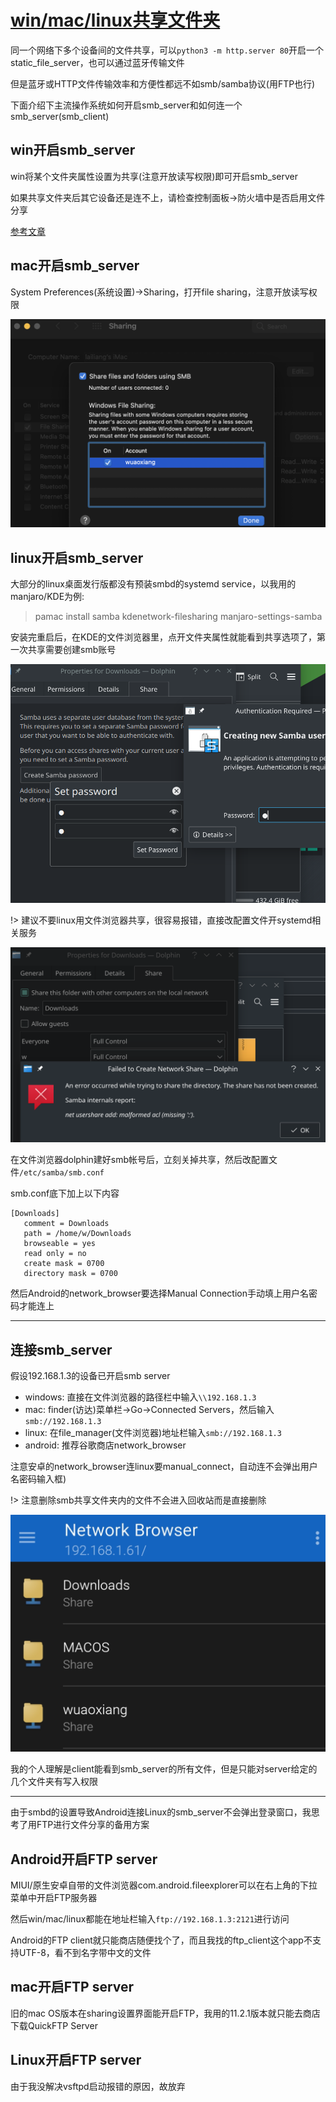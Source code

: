 # [win/mac/linux共享文件夹](/2020/04/win_mac_linux_share_files.md)

同一个网络下多个设备间的文件共享，可以`python3 -m http.server 80`开启一个static_file_server，也可以通过蓝牙传输文件

但是蓝牙或HTTP文件传输效率和方便性都远不如smb/samba协议(用FTP也行)

下面介绍下主流操作系统如何开启smb_server和如何连一个smb_server(smb_client)

## win开启smb_server

win将某个文件夹属性设置为共享(注意开放读写权限)即可开启smb_server

如果共享文件夹后其它设备还是连不上，请检查控制面板->防火墙中是否启用文件分享

[参考文章](https://www.online-tech-tips.com/mac-os-x/connect-to-shared-folder-on-windows-10-from-mac-os-x/)

## mac开启smb_server

System Preferences(系统设置)->Sharing，打开file sharing，注意开放读写权限

![](mac_smb_enable_windows_file_sharing.png)

## linux开启smb_server

大部分的linux桌面发行版都没有预装smbd的systemd service，以我用的manjaro/KDE为例:

> pamac install samba kdenetwork-filesharing manjaro-settings-samba

安装完重启后，在KDE的文件浏览器里，点开文件夹属性就能看到共享选项了，第一次共享需要创建smb账号

![](linux_create_smb_user.png)

!> 建议不要linux用文件浏览器共享，很容易报错，直接改配置文件开systemd相关服务

![](dolphin_file_sharing_smb_error.png)

在文件浏览器dolphin建好smb帐号后，立刻关掉共享，然后改配置文件`/etc/samba/smb.conf`

smb.conf底下加上以下内容

```
[Downloads]
   comment = Downloads
   path = /home/w/Downloads
   browseable = yes
   read only = no
   create mask = 0700
   directory mask = 0700
```

然后Android的network_browser要选择Manual Connection手动填上用户名密码才能连上

---

## 连接smb_server

假设192.168.1.3的设备已开启smb server

- windows: 直接在文件浏览器的路径栏中输入`\\192.168.1.3`
- mac: finder(访达)菜单栏->Go->Connected Servers，然后输入`smb://192.168.1.3`
- linux: 在file_manager(文件浏览器)地址栏输入`smb://192.168.1.3`
- android: 推荐谷歌商店network_browser
  
注意安卓的network_browser连linux要manual_connect，自动连不会弹出用户名密码输入框)

!> 注意删除smb共享文件夹内的文件不会进入回收站而是直接删除

![](android_network_browser_smb_client.png)

我的个人理解是client能看到smb_server的所有文件，但是只能对server给定的几个文件夹有写入权限

---

由于smbd的设置导致Android连接Linux的smb_server不会弹出登录窗口，我思考了用FTP进行文件分享的备用方案

## Android开启FTP server

MIUI/原生安卓自带的文件浏览器com.android.fileexplorer可以在右上角的下拉菜单中开启FTP服务器

然后win/mac/linux都能在地址栏输入`ftp://192.168.1.3:2121`进行访问

Android的FTP client就只能商店随便找个了，而且我找的ftp_client这个app不支持UTF-8，看不到名字带中文的文件

## mac开启FTP server

旧的mac OS版本在sharing设置界面能开启FTP，我用的11.2.1版本就只能去商店下载QuickFTP Server

## Linux开启FTP server

由于我没解决vsftpd启动报错的原因，故放弃
